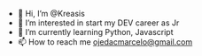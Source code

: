 - 👋 Hi, I’m @Kreasis
- 👀 I’m interested in start my DEV career as Jr
- 🌱 I’m currently learning Python, Javascript
- 📫 How to reach me ojedacmarcelo@gmail.com

<!---
Kreasis/Kreasis is a ✨ special ✨ repository because its `README.md` (this file) appears on your GitHub profile.
You can click the Preview link to take a look at your changes.
--->
